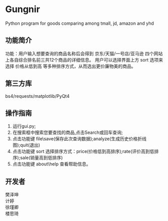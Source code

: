 # Gungnir

Python program for goods comparing among tmall, jd, amazon and yhd

## 功能简介

功能：用户输入想要查询的商品名称后会得到 京东/天猫/一号店/亚马逊 四个网站上各自综合排名前三共12个商品的详细信息。
      用户可以选择界面上方 sort 选项来选择 价格从低到高 等多种排序方式，从而选出更价廉物美的商品。

## 第三方库

bs4/requests/matplotlib/PyQt4

## 操作指南

1. 运行gui.py;
2. 在搜索框中搜索您要查找的商品,点击Search或回车查询;
3. 点击功能键 file\save(保存此次查询数据);analyze(生成历史价格折线图);quit(退出)
4. 点击功能键 sort 选择排序方式：price(价格低到高排序);rate(评价高到低排序);sale(销量高到低排序)
5. 点击功能键 about\help 查看帮助信息。

## 开发者

樊泽坤  
计婷  
徐瑾卿  
楼思琦  